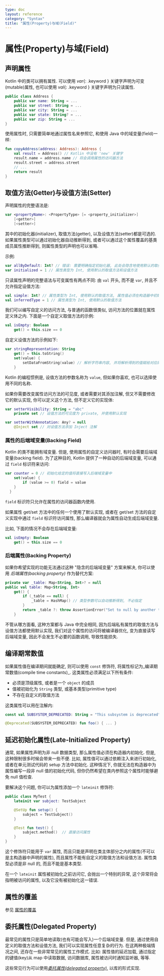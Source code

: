 ```yaml
---
type: doc
layout: reference
category: "Syntax"
title: "属性(Property)与域(Field)"
---
```


# 属性(Property)与域(Field)

## 声明属性

Kotlin 中的类可以拥有属性. 可以使用 *var*{: .keyword } 关键字声明为可变(mutable)属性, 也可以使用 *val*{: .keyword } 关键字声明为只读属性.

``` kotlin
public class Address { 
    public var name: String = ...
    public var street: String = ...
    public var city: String = ...
    public var state: String? = ...
    public var zip: String = ...
}
```

使用属性时, 只需要简单地通过属性名来参照它, 和使用 Java 中的域变量(field)一样:

``` kotlin
fun copyAddress(address: Address): Address {
    val result = Address() // Kotlin 中没有 'new' 关键字
    result.name = address.name // 将会调用属性的访问器方法
    result.street = address.street
    // ...
    return result
}
```

## 取值方法(Getter)与设值方法(Setter)

声明属性的完整语法是:

``` kotlin
var <propertyName>: <PropertyType> [= <property_initializer>]
    [<getter>]
    [<setter>]
```

其中的初始化器(initializer), 取值方法(getter), 以及设值方法(setter)都是可选的. 如果属性类型可以通过初始化器自动推断得到, 或者可以通过这个属性覆盖的基类成员属性推断得到, 则属性类型的声明也可以省略.

示例:

``` kotlin
var allByDefault: Int? // 错误: 需要明确指定初始化器, 此处会隐含地使用默认的取值方法和设值方法
var initialized = 1 // 属性类型为 Int, 使用默认的取值方法和设值方法
```

只读属性声明的完整语法与可变属性有两点不同: 由 `val` 开头, 而不是 `var`, 并且不允许指定设值方法:

``` kotlin
val simple: Int? // 属性类型为 Int, 使用默认的取值方法, 属性值必须在构造器中初始化
val inferredType = 1 // 属性类型为 Int, 使用默认的取值方法
```

我们可以编写自定义的访问方法, 与普通的函数很类似, 访问方法的位置就在属性定义体之内. 下面是一个自定义取值方法的示例:

``` kotlin
val isEmpty: Boolean
    get() = this.size == 0
```

自定义设值方法的示例如下:

``` kotlin
var stringRepresentation: String
    get() = this.toString()
    set(value) {
        setDataFromString(value) // 解析字符串内容, 并将解析得到的值赋给对应的其他属性
    }
```

Kotlin 的编程惯例是, 设值方法的参数名称为 `value`, 但如果你喜欢, 也可以选择使用不同的名称.

如果你需要改变属性访问方法的可见度, 或者需要对其添加注解, 但又不需要修改它的默认实现, 你可以定义这个方法, 但不定义它的实现体:

``` kotlin
var setterVisibility: String = "abc"
    private set // 设值方法的可见度为 private, 并使用默认实现

var setterWithAnnotation: Any? = null
    @Inject set // 对设值方法添加 Inject 注解
```

### 属性的后端域变量(Backing Field)

Kotlin 的类不能拥有域变量. 但是, 使用属性的自定义访问器时, 有时会需要后端域变量(backing field). 为了这种目的, Kotlin 提供了一种自动的后端域变量, 可以通过 `field` 标识符来访问:

``` kotlin
var counter = 0 // 初始化给定的值将直接写入后端域变量中
    set(value) {
        if (value >= 0) field = value
    }
  }
```

`field` 标识符只允许在属性的访问器函数内使用.

如果属性 get/set 方法中的任何一个使用了默认实现, 或者在 get/set 方法的自定义实现中通过 `field` 标识符访问属性, 那么编译器就会为属性自动生成后端域变量.

比如, 下面的情况不会存在后端域变量:

``` kotlin
val isEmpty: Boolean
    get() = this.size == 0
```

### 后端属性(Backing Property)

如果你希望实现的功能无法通过这种 "隐含的后端域变量" 方案来解决, 你可以使用 *后端属性(backing property)* 作为替代方案:

``` kotlin
private var _table: Map<String, Int>? = null
public val table: Map<String, Int>
    get() {
        if (_table == null) {
            _table = HashMap() // 类型参数可以自动推断得到, 不必指定
        }
        return _table ?: throw AssertionError("Set to null by another thread")
    }
```

不管从哪方面看, 这种方案都与 Java 中完全相同, 因为后端私有属性的取值方法与设值方法都使用默认实现, 我们对这个属性的访问将被编译器优化, 变为直接读写后端域变量, 因此不会发生不必要的函数调用, 导致性能损失.


## 编译期常数值

如果属性值在编译期间就能确定, 则可以使用 `const` 修饰符, 将属性标记为_编译期常数值(compile time constants)_.
这类属性必须满足以下所有条件:

  * 必须是顶级属性, 或者是一个 `object` 的成员
  * 值被初始化为 `String` 类型, 或基本类型(primitive type)
  * 不存在自定义的取值方法

这类属性可以用在注解内:

``` kotlin
const val SUBSYSTEM_DEPRECATED: String = "This subsystem is deprecated"

@Deprecated(SUBSYSTEM_DEPRECATED) fun foo() { ... }
```


## 延迟初始化属性(Late-Initialized Property)

通常, 如果属性声明为非 null 数据类型, 那么属性值必须在构造器内初始化. 但是, 这种限制很多时候会带来一些不便. 比如, 属性值可以通过依赖注入来进行初始化, 或者在单元测试代码的 setup 方法中初始化. 这种情况下, 你就无法在构造器中为属性编写一段非 null 值的初始化代码, 但你仍然希望在类内参照这个属性时能够避免 null 值检查.

要解决这个问题, 你可以为属性添加一个 `lateinit` 修饰符:

``` kotlin
public class MyTest {
    lateinit var subject: TestSubject

    @SetUp fun setup() {
        subject = TestSubject()
    }

    @Test fun test() {
        subject.method()  // 直接访问属性
    }
}
```

这个修饰符只能用于 `var` 属性, 而且只能是声明在类主体部分之内的属性(不可以是主构造器中声明的属性), 而且属性不能有自定义的取值方法和设值方法. 属性类型必须是非 null 的, 而且不能是基本类型.

在一个 `lateinit` 属性被初始化之前访问它, 会抛出一个特别的异常, 这个异常将会指明被访问的属性, 以及它没有被初始化这一错误.

## 属性的覆盖

参见 [属性的覆盖](classes.html#overriding-properties)

## 委托属性(Delegated Property)
  
最常见的属性只是简单地读取(也有可能会写入)一个后端域变量. 但是, 通过使用自定义的取值方法和设值方法, 我们可以实现属性任意复杂的行为. 在这两种极端情况之间, 还存在一些非常常见的属性工作模式. 比如: 属性值的延迟加载, 通过指定的键值(key)从 map 中读取数据, 访问数据库, 属性被访问时通知监听器, 等等.

这些常见行为可以使用[_委托属性(delegated property)_](delegated-properties.html), 以库的形式实现.
